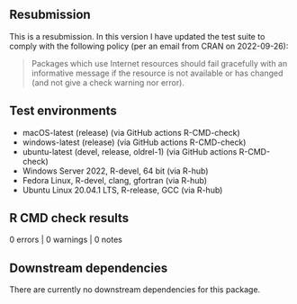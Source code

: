 ## Resubmission
This is a resubmission. In this version I have updated the test suite to comply with the following policy (per an email from CRAN on 2022-09-26): 
> Packages which use Internet resources should fail gracefully with an informative message if the resource is not available or has changed (and not give a check warning nor error).

## Test environments
* macOS-latest (release) (via GitHub actions R-CMD-check)
* windows-latest (release) (via GitHub actions R-CMD-check)
* ubuntu-latest (devel, release, oldrel-1) (via GitHub actions R-CMD-check)
* Windows Server 2022, R-devel, 64 bit (via R-hub)
* Fedora Linux, R-devel, clang, gfortran (via R-hub)
* Ubuntu Linux 20.04.1 LTS, R-release, GCC (via R-hub)

## R CMD check results
0 errors | 0 warnings | 0 notes

## Downstream dependencies
There are currently no downstream dependencies for this package.
